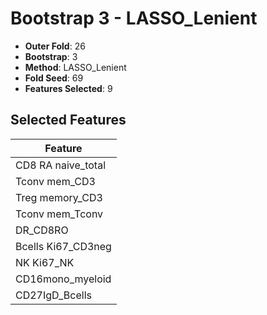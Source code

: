 # Bootstrap 3 - LASSO_Lenient

- **Outer Fold**: 26
- **Bootstrap**: 3
- **Method**: LASSO_Lenient
- **Fold Seed**: 69
- **Features Selected**: 9

## Selected Features

| Feature |
|---------|
| CD8 RA naive_total |
| Tconv mem_CD3 |
| Treg memory_CD3 |
| Tconv mem_Tconv |
| DR_CD8RO |
| Bcells Ki67_CD3neg |
| NK Ki67_NK |
| CD16mono_myeloid |
| CD27IgD_Bcells |
